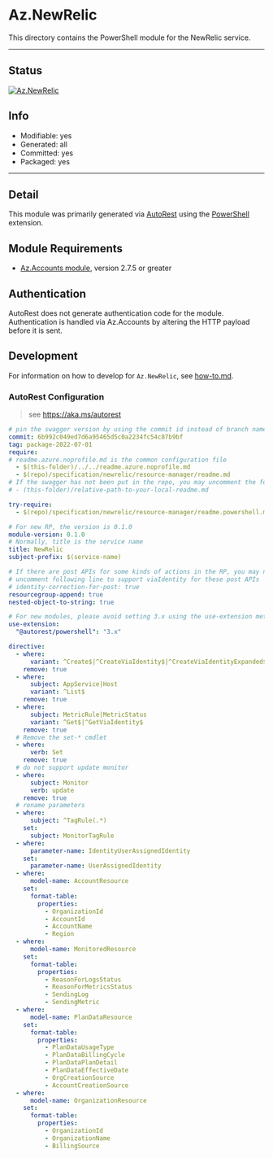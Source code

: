 <!-- region Generated -->
# Az.NewRelic
This directory contains the PowerShell module for the NewRelic service.

---
## Status
[![Az.NewRelic](https://img.shields.io/powershellgallery/v/Az.NewRelic.svg?style=flat-square&label=Az.NewRelic "Az.NewRelic")](https://www.powershellgallery.com/packages/Az.NewRelic/)

## Info
- Modifiable: yes
- Generated: all
- Committed: yes
- Packaged: yes

---
## Detail
This module was primarily generated via [AutoRest](https://github.com/Azure/autorest) using the [PowerShell](https://github.com/Azure/autorest.powershell) extension.

## Module Requirements
- [Az.Accounts module](https://www.powershellgallery.com/packages/Az.Accounts/), version 2.7.5 or greater

## Authentication
AutoRest does not generate authentication code for the module. Authentication is handled via Az.Accounts by altering the HTTP payload before it is sent.

## Development
For information on how to develop for `Az.NewRelic`, see [how-to.md](how-to.md).
<!-- endregion -->

### AutoRest Configuration
> see https://aka.ms/autorest

```yaml
# pin the swagger version by using the commit id instead of branch name
commit: 6b992c049ed7d6a95465d5c0a2234fc54c87b9bf
tag: package-2022-07-01
require:
# readme.azure.noprofile.md is the common configuration file
  - $(this-folder)/../../readme.azure.noprofile.md
  - $(repo)/specification/newrelic/resource-manager/readme.md
# If the swagger has not been put in the repo, you may uncomment the following line and refer to it locally
# - (this-folder)/relative-path-to-your-local-readme.md

try-require: 
  - $(repo)/specification/newrelic/resource-manager/readme.powershell.md

# For new RP, the version is 0.1.0
module-version: 0.1.0
# Normally, title is the service name
title: NewRelic
subject-prefix: $(service-name)

# If there are post APIs for some kinds of actions in the RP, you may need to 
# uncomment following line to support viaIdentity for these post APIs
# identity-correction-for-post: true
resourcegroup-append: true
nested-object-to-string: true

# For new modules, please avoid setting 3.x using the use-extension method and instead, use 4.x as the default option
use-extension:
  "@autorest/powershell": "3.x"

directive:
  - where:
      variant: ^Create$|^CreateViaIdentity$|^CreateViaIdentityExpanded$|^Update$|^UpdateViaIdentity$|^Switch$|^SwitchViaIdentity$
    remove: true
  - where:
      subject: AppService|Host
      variant: ^List$
    remove: true
  - where:
      subject: MetricRule|MetricStatus
      variant: ^Get$|^GetViaIdentity$
    remove: true
  # Remove the set-* cmdlet
  - where:
      verb: Set
    remove: true
  # do not support update monitor
  - where:
      subject: Monitor
      verb: update
    remove: true
  # rename parameters
  - where:
      subject: ^TagRule(.*)
    set:
      subject: MonitorTagRule
  - where:
      parameter-name: IdentityUserAssignedIdentity
    set:
      parameter-name: UserAssignedIdentity
  - where:
      model-name: AccountResource
    set:
      format-table:
        properties:
          - OrganizationId
          - AccountId
          - AccountName
          - Region
  - where:
      model-name: MonitoredResource
    set:
      format-table:
        properties:
          - ReasonForLogsStatus
          - ReasonForMetricsStatus
          - SendingLog
          - SendingMetric
  - where:
      model-name: PlanDataResource
    set:
      format-table:
        properties:
          - PlanDataUsageType
          - PlanDataBillingCycle
          - PlanDataPlanDetail
          - PlanDataEffectiveDate
          - OrgCreationSource
          - AccountCreationSource
  - where:
      model-name: OrganizationResource
    set:
      format-table:
        properties:
          - OrganizationId
          - OrganizationName
          - BillingSource
```
